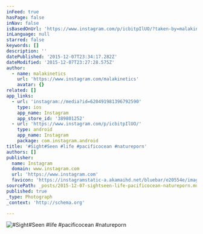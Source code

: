 ```yaml
---
inFeed: true
hasPage: false
inNav: false
isBasedOnUrl: 'https://www.instagram.com/p/icbitpIlUO/?taken-by=malakinetics'
inLanguage: null
starred: false
keywords: []
description: ''
datePublished: '2015-12-07T23:34:17.282Z'
dateModified: '2015-12-07T23:27:28.575Z'
author:
  - name: malakinetics
    url: 'https://www.instagram.com/malakinetics'
    avatar: {}
related: []
app_links:
  - url: 'instagram://media?id=620491981396792590'
    type: ios
    app_name: Instagram
    app_store_id: '389801252'
  - url: 'https://www.instagram.com/p/icbitpIlUO/'
    type: android
    app_name: Instagram
    package: com.instagram.android
title: '#Sight#Seen #life #pacificocean #natureporn'
authors: []
publisher:
  name: Instagram
  domain: www.instagram.com
  url: 'https://www.instagram.com'
  favicon: 'https://instagramstatic-a.akamaihd.net/bluebar/e20554e/images/ico/favicon.ico'
sourcePath: _posts/2015-12-07-sightseen-life-pacificocean-natureporn.md
published: true
_type: Photograph
_context: 'http://schema.org'

---
```

![#Sight#Seen #life #pacificocean #natureporn](https://s3-us-west-2.amazonaws.com/the-grid-img/p/70304d17f40d2042fed95d369dc5138a2029f84c.jpg)